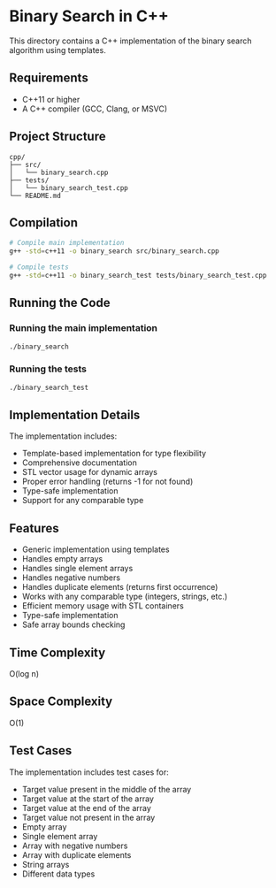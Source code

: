 # Binary Search in C++

This directory contains a C++ implementation of the binary search algorithm using templates.

## Requirements
- C++11 or higher
- A C++ compiler (GCC, Clang, or MSVC)

## Project Structure
```
cpp/
├── src/
│   └── binary_search.cpp
├── tests/
│   └── binary_search_test.cpp
└── README.md
```

## Compilation
```bash
# Compile main implementation
g++ -std=c++11 -o binary_search src/binary_search.cpp

# Compile tests
g++ -std=c++11 -o binary_search_test tests/binary_search_test.cpp
```

## Running the Code

### Running the main implementation
```bash
./binary_search
```

### Running the tests
```bash
./binary_search_test
```

## Implementation Details
The implementation includes:
- Template-based implementation for type flexibility
- Comprehensive documentation
- STL vector usage for dynamic arrays
- Proper error handling (returns -1 for not found)
- Type-safe implementation
- Support for any comparable type

## Features
- Generic implementation using templates
- Handles empty arrays
- Handles single element arrays
- Handles negative numbers
- Handles duplicate elements (returns first occurrence)
- Works with any comparable type (integers, strings, etc.)
- Efficient memory usage with STL containers
- Type-safe implementation
- Safe array bounds checking

## Time Complexity
O(log n)

## Space Complexity
O(1)

## Test Cases
The implementation includes test cases for:
- Target value present in the middle of the array
- Target value at the start of the array
- Target value at the end of the array
- Target value not present in the array
- Empty array
- Single element array
- Array with negative numbers
- Array with duplicate elements
- String arrays
- Different data types
